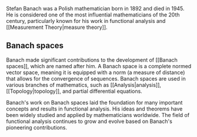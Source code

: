 Stefan Banach was a Polish mathematician born in 1892 and died in 1945. He is considered one of the most influential mathematicians of the 20th century, particularly known for his work in functional analysis and [[Measurement Theory|measure theory]].
## Banach spaces
Banach made significant contributions to the development of [[Banach spaces]], which are named after him. A Banach space is a complete normed vector space, meaning it is equipped with a norm (a measure of distance) that allows for the convergence of sequences. Banach spaces are used in various branches of mathematics, such as [[Analysis|analysis]], [[Topology|topology]], and partial differential equations.

Banach's work on Banach spaces laid the foundation for many important concepts and results in functional analysis. His ideas and theorems have been widely studied and applied by mathematicians worldwide. The field of functional analysis continues to grow and evolve based on Banach's pioneering contributions.
